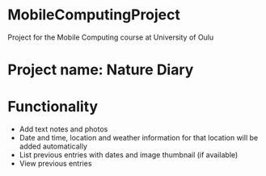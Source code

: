 # MobileComputingProject
Project for the Mobile Computing course at University of Oulu

# Project name: Nature Diary

# Functionality
- Add text notes and photos
- Date and time, location and weather information for that location will be added automatically
- List previous entries with dates and image thumbnail (if available)
- View previous entries
